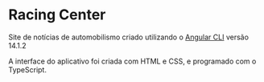 # Racing Center

Site de notícias de automobilismo criado utilizando o [Angular CLI](https://github.com/angular/angular-cli) versão 14.1.2

A interface do aplicativo foi criada com HTML e CSS, e programado com o TypeScript.
